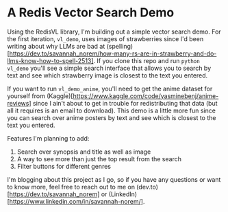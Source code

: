 # A Redis Vector Search Demo

Using the RedisVL library, I'm building out a simple vector search demo. For the first iteration, `vl_demo`, uses images of strawberries since I'd been writing about why LLMs are bad at (spelling)[https://dev.to/savannah_norem/how-many-rs-are-in-strawberry-and-do-llms-know-how-to-spell-2513]. If you clone this repo and run `python vl_demo` you'll see a simple search interface that allows you to search by text and see which strawberry image is closest to the text you entered.

If you want to run `vl_demo_anime`, you'll need to get the anime dataset for yourself from (Kaggle)[https://www.kaggle.com/code/yasminebenj/anime-reviews] since I ain't about to get in trouble for redistributing that data (but all it requires is an email to download). This demo is a little more fun since you can search over anime posters by text and see which is closest to the text you entered.

Features I'm planning to add:
1. Search over synopsis and title as well as image
2. A way to see more than just the top result from the search
3. Filter buttons for different genres


I'm blogging about this project as I go, so if you have any questions or want to know more, feel free to reach out to me on (dev.to)[https://dev.to/savannah_norem] or (LinkedIn)[https://www.linkedin.com/in/savannah-norem/].